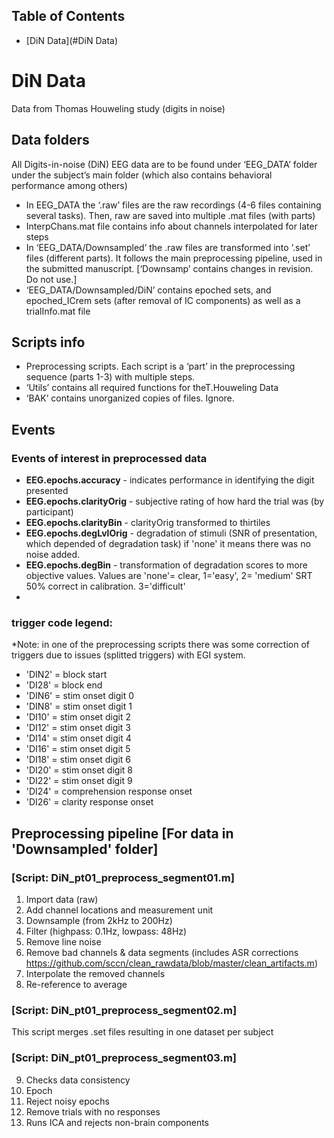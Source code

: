 Table of Contents 
-----------------
* [DiN Data](#DiN Data)
    

# DiN Data 
Data from Thomas Houweling study (digits in noise)
## Data folders
All Digits-in-noise (DiN) EEG data are to be found under ‘EEG_DATA’ folder under the subject’s main folder (which also contains behavioral performance among others)

* In EEG_DATA the ‘.raw’ files are the raw recordings (4-6 files containing several tasks). Then, raw are saved into multiple .mat files (with parts)
* InterpChans.mat file contains info about channels interpolated for later steps
* In ‘EEG_DATA/Downsampled’ the .raw files are transformed into ‘.set’ files (different parts). It follows the main preprocessing pipeline, used in the submitted manuscript. \[‘Downsamp’ contains changes in revision. Do not use.]
 * ‘EEG_DATA/Downsampled/DiN’ contains epoched sets, and epoched_ICrem sets (after removal of IC components) as well as a trialInfo.mat file

## Scripts info
* Preprocessing scripts. Each script is a ‘part’ in the preprocessing sequence (parts 1-3) with multiple steps. 
* ‘Utils’ contains all required functions for theT.Houweling Data 
* ‘BAK’ contains unorganized copies of files. Ignore.

## Events

### Events of interest in preprocessed data 
*  **EEG.epochs.accuracy** - indicates performance in identifying the digit presented 
* **EEG.epochs.clarityOrig** - subjective rating of how hard the trial was (by participant)
* **EEG.epochs.clarityBin** - clarityOrig transformed to thirtiles
* **EEG.epochs.degLvlOrig** - degradation of stimuli (SNR of presentation, which depended of degradation task) if 'none' it means there was no noise added. 
* **EEG.epochs.degBin** - transformation of degradation scores to more objective values. Values are 'none'= clear, 1='easy', 2= 'medium' SRT 50% correct in calibration. 3='difficult'  
* 
### trigger code legend:
*Note: in one of the preprocessing scripts there was some correction of triggers due to issues (splitted triggers) with EGI system. 
* 'DIN2' = block start
* 'DI28' = block end
* 'DIN6' = stim onset digit 0
* 'DIN8' = stim onset digit 1
* 'DI10' = stim onset digit 2
* 'DI12' = stim onset digit 3
* 'DI14' = stim onset digit 4
* 'DI16' = stim onset digit 5
* 'DI18' = stim onset digit 6
* 'DI20' = stim onset digit 8
* 'DI22' = stim onset digit 9
* 'DI24' = comprehension response onset
* 'DI26' = clarity response onset


## Preprocessing pipeline \[For data in 'Downsampled' folder] 
### \[Script: DiN_pt01_preprocess_segment01.m]
  1. Import data (raw)
  2. Add channel locations and measurement unit
  3. Downsample (from 2kHz to 200Hz)
  4. Filter (highpass: 0.1Hz, lowpass: 48Hz)
  5. Remove line noise
  6. Remove bad channels & data segments (includes ASR corrections https://github.com/sccn/clean_rawdata/blob/master/clean_artifacts.m)
  7. Interpolate the removed channels
  8. Re-reference to average

### \[Script: DiN_pt01_preprocess_segment02.m]
  This script merges .set files resulting in one dataset per subject
  
### \[Script: DiN_pt01_preprocess_segment03.m]
  
  9.  Checks data consistency
  10. Epoch
  11. Reject noisy epochs
  12. Remove trials with no responses
  13. Runs ICA and rejects non-brain components
  

